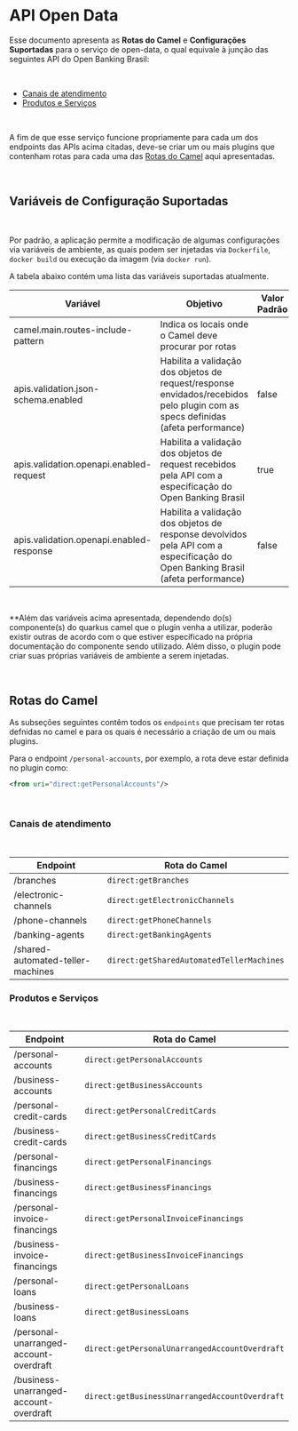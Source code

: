# API Open Data

Esse documento apresenta as **Rotas do Camel** e **Configurações Suportadas** para
o serviço de open-data, o qual equivale à junção das seguintes API do
Open Banking Brasil:

&nbsp;

- [Canais de atendimento](https://openbankingbrasil.atlassian.net/wiki/spaces/OB/pages/33686119/Informa+es+T+cnicas+-+Canais+de+Atendimentos+-+v1.0.2)
- [Produtos e Serviços](https://openbankingbrasil.atlassian.net/wiki/spaces/OB/pages/1736880/Informa+es+T+cnicas+-+Produtos+e+Servi+os+-+v1.0.2)

&nbsp;

A fim de que esse serviço funcione propriamente para cada um dos endpoints das APIs
acima citadas, deve-se criar um ou mais plugins que contenham rotas para cada uma
das [Rotas do Camel](#rotas-do-camel) aqui apresentadas.

&nbsp;

## Variáveis de Configuração Suportadas

&nbsp;

Por padrão, a aplicação permite a modificação de algumas configurações via variáveis
de ambiente, as quais podem ser injetadas via `Dockerfile`, `docker build` ou execução
da imagem (via `docker run`).

A tabela abaixo contém uma lista das variáveis suportadas atualmente.

| Variável                                 | Objetivo                                                                                                                        | Valor Padrão |
| ---------------------------------------- | ------------------------------------------------------------------------------------------------------------------------------- | ------------ |
| camel.main.routes-include-pattern        | Indica os locais onde o Camel deve procurar por rotas                                                                      |            |
| apis.validation.json-schema.enabled      | Habilita a validação dos objetos de request/response envidados/recebidos pelo plugin com as specs definidas (afeta performance) | false        |
| apis.validation.openapi.enabled-request  | Habilita a validação dos objetos de request recebidos pela API com a especificação do Open Banking Brasil                       | true         |
| apis.validation.openapi.enabled-response | Habilita a validação dos objetos de response devolvidos pela API com a especificação do Open Banking Brasil (afeta performance) | false        |

&nbsp;

**Além das variáveis acima apresentada, dependendo do(s) componente(s) do quarkus
camel que o plugin venha a utilizar, poderão existir outras de acordo com o que
estiver específicado na própria documentação do componente sendo utilizado. Além
disso, o plugin pode criar suas próprias variáveis de ambiente a serem injetadas.

&nbsp;

## Rotas do Camel

As subseções seguintes contêm todos os `endpoints` que precisam ter rotas defnidas
no camel e para os quais é necessário a criação de um ou mais plugins.

Para o endpoint `/personal-accounts`, por exemplo, a rota deve estar
definida no plugin como:

```xml
<from uri="direct:getPersonalAccounts"/>
```

&nbsp;

### Canais de atendimento

&nbsp;

| Endpoint                          | Rota do Camel                                 |
| --------------------------------- | --------------------------------------------- |
| /branches                         | ```direct:getBranches```                      |
| /electronic-channels              | ```direct:getElectronicChannels```            |
| /phone-channels                   | ```direct:getPhoneChannels```                 |
| /banking-agents                   | ```direct:getBankingAgents```                 |
| /shared-automated-teller-machines | ```direct:getSharedAutomatedTellerMachines``` |

### Produtos e Serviços

&nbsp;

| Endpoint                                     | Rota do Camel                                      |
|----------------------------------------------|----------------------------------------------------|
| /personal-accounts                           | ```direct:getPersonalAccounts```                   |
| /business-accounts                           | ```direct:getBusinessAccounts```                   |
| /personal-credit-cards                       | ```direct:getPersonalCreditCards```                |
| /business-credit-cards                       | ```direct:getBusinessCreditCards```                |
| /personal-financings                         | ```direct:getPersonalFinancings```                 |
| /business-financings                         | ```direct:getBusinessFinancings```                 |
| /personal-invoice-financings                 | ```direct:getPersonalInvoiceFinancings```          |
| /business-invoice-financings                 | ```direct:getBusinessInvoiceFinancings```          |
| /personal-loans                              | ```direct:getPersonalLoans```                      |
| /business-loans                              | ```direct:getBusinessLoans```                      |
| /personal-unarranged-account-overdraft       | ```direct:getPersonalUnarrangedAccountOverdraft``` |
| /business-unarranged-account-overdraft       | ```direct:getBusinessUnarrangedAccountOverdraft``` |

&nbsp;
